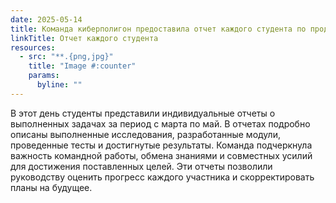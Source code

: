 ```yaml
---
date: 2025-05-14
title: Команда киберполигон предоставила отчет каждого студента по проделанной работе с марта по май
linkTitle: Отчет каждого студента
resources:
  - src: "**.{png,jpg}"
    title: "Image #:counter"
    params:
      byline: ""
---
```

В этот день студенты представили индивидуальные отчеты о выполненных задачах за период с марта по май. В отчетах подробно описаны выполненные исследования, разработанные модули, проведенные тесты и достигнутые результаты. Команда подчеркнула важность командной работы, обмена знаниями и совместных усилий для достижения поставленных целей. Эти отчеты позволили руководству оценить прогресс каждого участника и скорректировать планы на будущее.